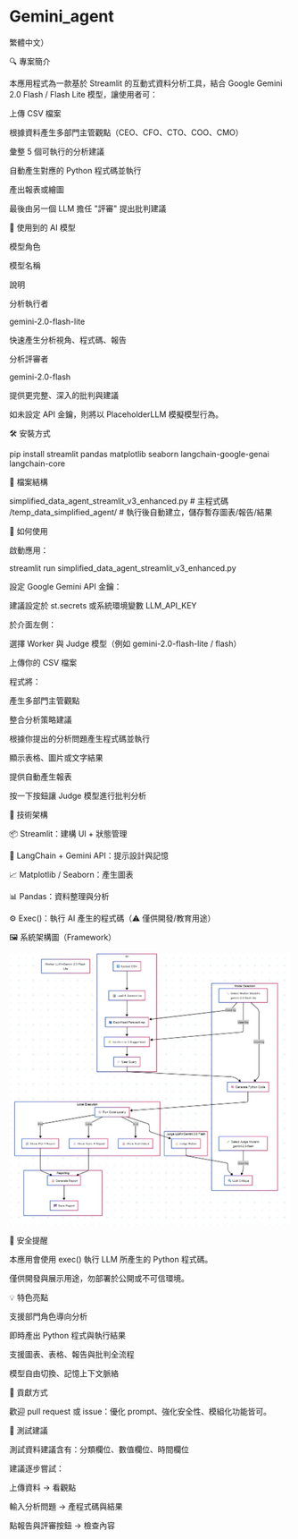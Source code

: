 # Gemini_agent
繁體中文）

🔍 專案簡介

本應用程式為一款基於 Streamlit 的互動式資料分析工具，結合 Google Gemini 2.0 Flash / Flash Lite 模型，讓使用者可：

上傳 CSV 檔案

根據資料產生多部門主管觀點（CEO、CFO、CTO、COO、CMO）

彙整 5 個可執行的分析建議

自動產生對應的 Python 程式碼並執行

產出報表或繪圖

最後由另一個 LLM 擔任 "評審" 提出批判建議

🧠 使用到的 AI 模型

模型角色

模型名稱

說明

分析執行者

gemini-2.0-flash-lite

快速產生分析視角、程式碼、報告

分析評審者

gemini-2.0-flash

提供更完整、深入的批判與建議

如未設定 API 金鑰，則將以 PlaceholderLLM 模擬模型行為。

🛠️ 安裝方式

pip install streamlit pandas matplotlib seaborn langchain-google-genai langchain-core

📂 檔案結構

simplified_data_agent_streamlit_v3_enhanced.py  # 主程式碼
/temp_data_simplified_agent/                    # 執行後自動建立，儲存暫存圖表/報告/結果

🚀 如何使用

啟動應用：

streamlit run simplified_data_agent_streamlit_v3_enhanced.py

設定 Google Gemini API 金鑰：

建議設定於 st.secrets 或系統環境變數 LLM_API_KEY

於介面左側：

選擇 Worker 與 Judge 模型（例如 gemini-2.0-flash-lite / flash）

上傳你的 CSV 檔案

程式將：

產生多部門主管觀點

整合分析策略建議

根據你提出的分析問題產生程式碼並執行

顯示表格、圖片或文字結果

提供自動產生報表

按一下按鈕讓 Judge 模型進行批判分析

🧱 技術架構

📦 Streamlit：建構 UI + 狀態管理

🧠 LangChain + Gemini API：提示設計與記憶

📈 Matplotlib / Seaborn：產生圖表

📊 Pandas：資料整理與分析

⚙️ Exec()：執行 AI 產生的程式碼（⚠️ 僅供開發/教育用途）

🖼️ 系統架構圖（Framework）

![AI 分析架構圖](https://github.com/DrChunChihChen/Gemini_agent/raw/main/FRAMWORK.jpg)


🔐 安全提醒

本應用會使用 exec() 執行 LLM 所產生的 Python 程式碼。

僅供開發與展示用途，勿部署於公開或不可信環境。

💡 特色亮點

支援部門角色導向分析

即時產出 Python 程式與執行結果

支援圖表、表格、報告與批判全流程

模型自由切換、記憶上下文脈絡

🤝 貢獻方式

歡迎 pull request 或 issue：優化 prompt、強化安全性、模組化功能皆可。

🧪 測試建議

測試資料建議含有：分類欄位、數值欄位、時間欄位

建議逐步嘗試：

上傳資料 → 看觀點

輸入分析問題 → 產程式碼與結果

點報告與評審按鈕 → 檢查內容
